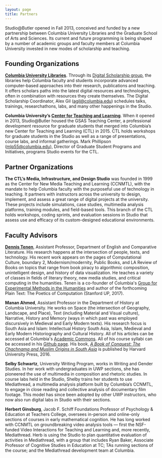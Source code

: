 ```yaml
---
layout: page
title: Partners
---
```


Studio@Butler opened in Fall 2013, conceived and funded by a new partnership between Columbia University Libraries and the Graduate School of Arts and Sciences. Its current and future programming is being shaped by a number of academic groups and faculty members at Columbia University invested in new modes of scholarship and teaching.

## Founding Organizations

**[Columbia University Libraries](http://library.colmibia.edu/)**. Through its [Digital Scholarship group](http://library.columbia.edu/services/digital-scholarship.html), the libraries help Columbia faculty and students incorporate advanced computer-based approaches into their research, publications and teaching. It offers scholars paths into the latest digital resources and technologies, often in combination with resources they create themselves. The Digital Scholarship Coordinator, Alex Gil (agil@columbia.edu) schedules talks, trainings, researchathons, labs, and many other happenings in the Studio.

**Columbia University’s [Center for Teaching and Learning](http://ctl.columbia.edu/)**. When it opened in 2013, Studio@Butler housed the GSAS Teaching Center, a professional development resource for graduate students that merged into Columbia’s new Center for Teaching and Learning (CTL) in 2015. CTL holds workshops for graduate students in the Studio as well as a range of presentations, course labs, and informal gatherings. Mark Phillipson (mlp55@columbia.edu), Director of Graduate Student Programs and Initiatives, programs Studio events for the CTL.

## Partner Organizations

**The CTL’s Media, Infrastructure, and Design Studio** was founded in 1999 as the Center for New Media Teaching and Learning (CCNMTL), with the mandate to help Columbia faculty with the purposeful use of technology in teaching. It partners with instructors across the university to design, implement, and assess a great range of digital projects at the university. These projects include simulations, case studies, multimedia analysis platforms, training modules, and field-based tools. This branch of the CTL holds workshops, coding sprints, and evaluation sessions in Studio that  assess use and efficacy of its custom-designed educational environments.

## Faculty Advisors

**[Dennis Tenen](http://dennistenen.com/)**, Assistant Professor, Department of English and Comparative Literature. His research happens at the intersection of people, texts, and technology. His recent work appears on the pages of Computational Culture, boundary 2, Modernism/modernity, Public Books, and LA Review of Books on topics that range from book piracy to algorithmic composition, unintelligent design, and history of data visualization. He teaches a variety of classes in fields of literary theory, new media studies, and critical computing in the humanities. Tenen is a co-founder of Columbia's [Group for Experimental Methods in the Humanities](http://xpmethod.plaintext.in/) and author of the forthcoming Plain Text: The Poetics of Computation (Stanford UP, 2017).​

**Manan Ahmed**, Assistant Professor in the Department of History at Columbia University. He works on Space (the intersection of Geography, Landscape, and Place), Text (including Material and Visual culture), Narrative, History and Memory (ways in which past was employed discursively in Medieval and Early Modern texts). His research focus is South Asia and Islam: Intellectual History South Asia, Islam, Medieval and Early Modern Historiography and Cultural History. All of his articles can be accessed at Columbia's [Academic Commons](http://academiccommons.columbia.edu/catalog?f[author_facet][]=Ahmed,+Manan&sort=record_creation_date+desc&utf8=%E2%9C%93). All of his course syllabi can be accessed in his [Github page](https://github.com/mananahmed/syllabi). His book, [*A Book of Conquest: The Chachnama and Muslim Origins in South Asia*](http://www.hup.harvard.edu/catalog.php?isbn=9780674660113) is published by Harvard University Press, 2016. 

**Selby Schwartz**, University Writing Program, works in Writing and Gender Studies. In her work with undergraduates in UWP sections, she has pioneered the use of multimedia in composition and rhetoric studies. In course labs held in the Studio, Shelby trains her students to use Mediathread, a multimedia analysis platform built by Columbia’s CCNMTL, to engage in close reading and collective analysis of documentary film footage. This model has since been adopted by other UWP instructors, who now also run digital labs in Studio with their sections.

**Herbert Ginsburg**, Jacob F. Schiff Foundations Professor of Psychology & Education at Teachers College, oversees in-person and online-only sections of courses in early mathematical cognition. He has long worked with CCNMTL on groundbreaking video analysis tools — first the NSF-funded Video Interactions for Teaching and Learning and, more recently, Mediathread. Herb is using the Studio to plan quantitative evaluation of activities in Mediathread, with a group that includes Ryan Baker, Associate Professor of Cognitive Studies in Education at TC; TAs running sections of the course; and the Mediathread development team at Columbia.

